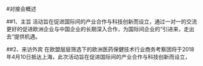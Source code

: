 #对接会概述

##1、主旨
活动旨在促进国际间的产业合作与科技创新而设立，通过一对一的交流更好的促进欧洲企业与中国企业的长期深入合作，为国际间企业的“引进来，走出去”提供机遇。

##2、来访外宾
在欧盟层层筛选下的欧洲医药保健技术行业商务考察团将于2018年4月10日抵达上海，此次活动旨在促进国际间的产业合作与科技创新而设立，

